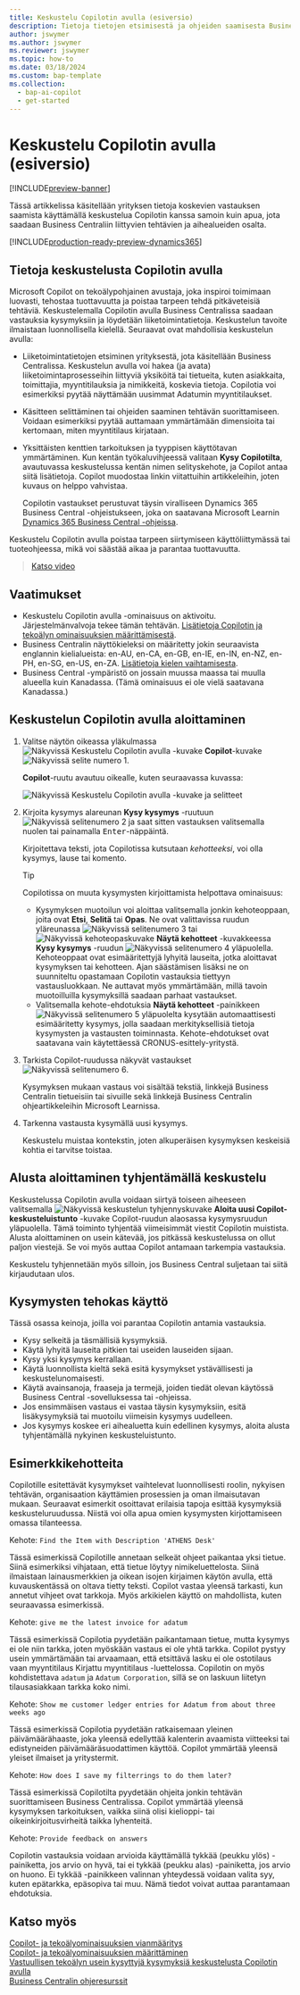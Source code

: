```yaml
---
title: Keskustelu Copilotin avulla (esiversio)
description: Tietoja tietojen etsimisestä ja ohjeiden saamisesta Business Centralissa käyttämällä keskustelua Copilotin avulla.
author: jswymer
ms.author: jswymer
ms.reviewer: jswymer
ms.topic: how-to
ms.date: 03/18/2024
ms.custom: bap-template
ms.collection:
  - bap-ai-copilot
  - get-started
---
```


# <a name="chat-with-copilot-preview"></a>Keskustelu Copilotin avulla (esiversio)

[!INCLUDE[preview-banner](includes/preview-banner.md)]

Tässä artikkelissa käsitellään yrityksen tietoja koskevien vastauksen saamista käyttämällä keskustelua Copilotin kanssa samoin kuin apua, jota saadaan Business Centraliin liittyvien tehtävien ja aihealueiden osalta.

[!INCLUDE[production-ready-preview-dynamics365](includes/production-ready-preview-dynamics365.md)]

## <a name="about-chat-with-copilot"></a>Tietoja keskustelusta Copilotin avulla

Microsoft Copilot on tekoälypohjainen avustaja, joka inspiroi toimimaan luovasti, tehostaa tuottavuutta ja poistaa tarpeen tehdä pitkäveteisiä tehtäviä. Keskustelemalla Copilotin avulla Business Centralissa saadaan vastauksia kysymyksiin ja löydetään liiketoimintatietoja. Keskustelun tavoite ilmaistaan luonnollisella kielellä. Seuraavat ovat mahdollisia keskustelun avulla:

- Liiketoimintatietojen etsiminen yrityksestä, jota käsitellään Business Centralissa. Keskustelun avulla voi hakea (ja avata) liiketoimintaprosesseihin liittyviä yksiköitä tai tietueita, kuten asiakkaita, toimittajia, myyntitilauksia ja nimikkeitä, koskevia tietoja. Copilotia voi esimerkiksi pyytää näyttämään uusimmat Adatumin myyntitilaukset.
- Käsitteen selittäminen tai ohjeiden saaminen tehtävän suorittamiseen. Voidaan esimerkiksi pyytää auttamaan ymmärtämään dimensioita tai kertomaan, miten myyntitilaus kirjataan.
- Yksittäisten kenttien tarkoituksen ja tyyppisen käyttötavan ymmärtäminen. Kun kentän työkaluvihjeessä valitaan **Kysy Copilotilta**, avautuvassa keskustelussa kentän nimen selityskehote, ja Copilot antaa siitä lisätietoja. Copilot muodostaa linkin viitattuihin artikkeleihin, joten kuvaus on helppo vahvistaa.

  Copilotin vastaukset perustuvat täysin viralliseen Dynamics 365 Business Central -ohjeistukseen, joka on saatavana Microsoft Learnin [Dynamics 365 Business Central -ohjeissa](/dynamics365/business-central/).

Keskustelu Copilotin avulla poistaa tarpeen siirtymiseen käyttöliittymässä tai tuoteohjeessa, mikä voi säästää aikaa ja parantaa tuottavuutta.
  
> [Katso video](https://go.microsoft.com/fwlink/?linkid=2250609)

## <a name="prerequisites"></a>Vaatimukset

- Keskustelu Copilotin avulla -ominaisuus on aktivoitu. Järjestelmänvalvoja tekee tämän tehtävän. [Lisätietoja Copilotin ja tekoälyn ominaisuuksien määrittämisestä](enable-ai.md).
- Business Centralin näyttökieleksi on määritetty jokin seuraavista englannin kielialueista: en-AU, en-CA, en-GB, en-IE, en-IN, en-NZ, en-PH, en-SG, en-US, en-ZA. [Lisätietoja kielen vaihtamisesta](ui-change-basic-settings.md#language).
- Business Central -ympäristö on jossain muussa maassa tai muulla alueella kuin Kanadassa. (Tämä ominaisuus ei ole vielä saatavana Kanadassa.)

## <a name="get-started-using-chat-with-copilot"></a>Keskustelun Copilotin avulla aloittaminen

1. Valitse näytön oikeassa yläkulmassa ![Näkyvissä Keskustelu Copilotin avulla -kuvake](media/chat-copilot-icon.png) **Copilot**-kuvake ![Näkyvissä selite numero 1](media/callout-number-1.svg).

   **Copilot**-ruutu avautuu oikealle, kuten seuraavassa kuvassa:

    ![Näkyvissä Keskustelu Copilotin avulla -kuvake ja selitteet](media/chat-with-copilot-pane.svg)

1. Kirjoita kysymys alareunan **Kysy kysymys** -ruutuun ![Näkyvissä selitenumero 2](media/callout-number-2.svg) ja saat sitten vastauksen valitsemalla nuolen tai painamalla <kbd>Enter</kbd>-näppäintä.

   Kirjoitettava teksti, jota Copilotissa kutsutaan *kehotteeksi*, voi olla kysymys, lause tai komento.

   > [!TIP]
   > Copilotissa on muuta kysymysten kirjoittamista helpottava ominaisuus:
   > - Kysymyksen muotoilun voi aloittaa valitsemalla jonkin kehoteoppaan, joita ovat **Etsi**, **Selitä** tai **Opas**. Ne ovat valittavissa ruudun yläreunassa ![Näkyvissä selitenumero 3](media/callout-number-3.svg) tai ![Näkyvissä kehoteopaskuvake](media/prompt-guide-icon.png) **Näytä kehotteet** -kuvakkeessa **Kysy kysymys** -ruudun ![Näkyvissä selitenumero 4](media/callout-number-4.svg) yläpuolella. Kehoteoppaat ovat esimääritettyjä lyhyitä lauseita, jotka aloittavat kysymyksen tai kehotteen. Ajan säästämisen lisäksi ne on suunniteltu opastamaan Copilotin vastauksia tiettyyn vastausluokkaan. Ne auttavat myös ymmärtämään, millä tavoin muotoilluilla kysymyksillä saadaan parhaat vastaukset.
   > - Valitsemalla kehote-ehdotuksia **Näytä kehotteet** -painikkeen ![Näkyvissä selitenumero 5](media/callout-number-5.svg) yläpuolelta kysytään automaattisesti esimääritetty kysymys, jolla saadaan merkityksellisiä tietoja kysymysten ja vastausten toiminnasta. Kehote-ehdotukset ovat saatavana vain käytettäessä CRONUS-esittely-yritystä.

1. Tarkista Copilot-ruudussa näkyvät vastaukset ![Näkyvissä selitenumero 6](media/callout-number-6.svg).

   Kysymyksen mukaan vastaus voi sisältää tekstiä, linkkejä Business Centralin tietueisiin tai sivuille sekä linkkejä Business Centralin ohjeartikkeleihin Microsoft Learnissa.

1. Tarkenna vastausta kysymällä uusi kysymys.

   Keskustelu muistaa kontekstin, joten alkuperäisen kysymyksen keskeisiä kohtia ei tarvitse toistaa.

## <a name="clear-chat-to-start-over"></a>Alusta aloittaminen tyhjentämällä keskustelu

Keskustelussa Copilotin avulla voidaan siirtyä toiseen aiheeseen valitsemalla ![Näkyvissä keskustelun tyhjennyskuvake](media/clear-chat-icon.png) **Aloita uusi Copilot-keskusteluistunto** -kuvake Copilot-ruudun alaosassa kysymysruudun yläpuolella. Tämä toiminto tyhjentää viimeisimmät viestit Copilotin muistista. Alusta aloittaminen on usein kätevää, jos pitkässä keskustelussa on ollut paljon viestejä. Se voi myös auttaa Copilot antamaan tarkempia vastauksia.

Keskustelu tyhjennetään myös silloin, jos Business Central suljetaan tai siitä kirjaudutaan ulos.

## <a name="get-the-most-out-of-your-questions"></a><a name="tips"></a>Kysymysten tehokas käyttö

Tässä osassa keinoja, joilla voi parantaa Copilotin antamia vastauksia.

- Kysy selkeitä ja täsmällisiä kysymyksiä.
- Käytä lyhyitä lauseita pitkien tai useiden lauseiden sijaan.
- Kysy yksi kysymys kerrallaan. <!--Avoid asking about multiple questions in one message.-->
- Käytä luonnollista kieltä sekä esitä kysymykset ystävällisesti ja keskustelunomaisesti.
- Käytä avainsanoja, fraaseja ja termejä, joiden tiedät olevan käytössä Business Central -sovelluksessa tai -ohjeissa.
- Jos ensimmäisen vastaus ei vastaa täysin kysymyksiin, esitä lisäkysymyksiä tai muotoilu viimeisin kysymys uudelleen.
- Jos kysymys koskee eri aihealuetta kuin edellinen kysymys, aloita alusta tyhjentämällä nykyinen keskusteluistunto.

## <a name="example-prompts"></a>Esimerkkikehotteita

Copilotille esitettävät kysymykset vaihtelevat luonnollisesti roolin, nykyisen tehtävän, organisaation käyttämien prosessien ja oman ilmaisutavan mukaan. Seuraavat esimerkit osoittavat erilaisia tapoja esittää kysymyksiä keskusteluruudussa. Niistä voi olla apua omien kysymysten kirjottamiseen omassa tilanteessa.

Kehote: `Find the Item with Description 'ATHENS Desk'`

Tässä esimerkissä Copilotille annetaan selkeät ohjeet paikantaa yksi tietue. Siinä esimerkiksi vihjataan, että tietue löytyy nimikeluettelosta. Siinä ilmaistaan lainausmerkkien ja oikean isojen kirjaimen käytön avulla, että kuvauskentässä on oltava tietty teksti. Copilot vastaa yleensä tarkasti, kun annetut vihjeet ovat tarkkoja. Myös arkikielen käyttö on mahdollista, kuten seuraavassa esimerkissä.

Kehote: `give me the latest invoice for adatum`

Tässä esimerkissä Copilotia pyydetään paikantamaan tietue, mutta kysymys ei ole niin tarkka, joten myöskään vastaus ei ole yhtä tarkka. Copilot pystyy usein ymmärtämään tai arvaamaan, että etsittävä lasku ei ole ostotilaus vaan myyntitilaus Kirjattu myyntitilaus -luettelossa. Copilotin on myös kohdistettava `adatum` ja `Adatum Corporation`, sillä se on laskuun liitetyn tilausasiakkaan tarkka koko nimi.

Kehote: `Show me customer ledger entries for Adatum from about three weeks ago`

Tässä esimerkissä Copilotia pyydetään ratkaisemaan yleinen päivämäärähaaste, joka yleensä edellyttää kalenterin avaamista viitteeksi tai edistyneiden päivämääräsuodattimen käyttöä. Copilot ymmärtää yleensä yleiset ilmaiset ja yritystermit.

Kehote: `How does I save my filterrings to do them later?`

Tässä esimerkissä Copilotilta pyydetään ohjeita jonkin tehtävän suorittamiseen Business Centralissa. Copilot ymmärtää yleensä kysymyksen tarkoituksen, vaikka siinä olisi kielioppi- tai oikeinkirjoitusvirheitä taikka lyhenteitä.

Kehote: `Provide feedback on answers`

Copilotin vastauksia voidaan arvioida käyttämällä tykkää (peukku ylös) -painiketta, jos arvio on hyvä, tai ei tykkää (peukku alas) -painiketta, jos arvio on huono. Ei tykkää -painikkeen valinnan yhteydessä voidaan valita syy, kuten epätarkka, epäsopiva tai muu. Nämä tiedot voivat auttaa parantamaan ehdotuksia.

<!--
1. If you want help getting you're question started, select the prompts either from the **Find**, **Explain**, or **Guide** buttons at the top of the Coplit pane or use the **View Prompts** menu above **Ask a question** box at the bottom.

   Prompts are predefined short phrases that start a question. Apart from saving you time, they're designed to target responses to specific categories. They also help you undestand how you can phrase questions to get the responses.-->
## <a name="see-also"></a>Katso myös

[Copilot- ja tekoälyominaisuuksien vianmääritys](ai-copilot-troubleshooting.md)  
[Copilot- ja tekoälyominaisuuksien määrittäminen](enable-ai.md)  
[Vastuullisen tekoälyn usein kysyttyjä kysymyksiä keskustelusta Copilotin avulla](faqs-chat-with-copilot.md)  
[Business Centralin ohjeresurssit](product-help-and-support.md)  
